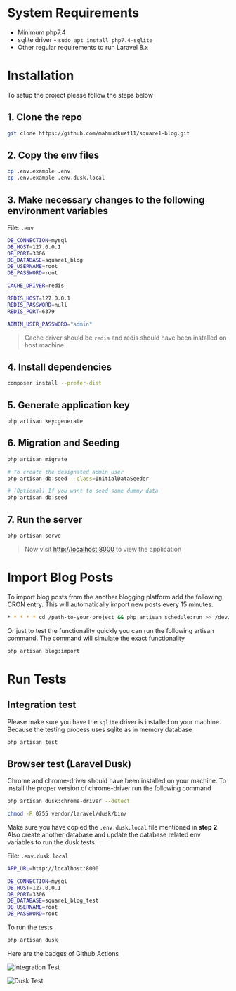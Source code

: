# System Requirements
* Minimum php7.4
* sqlite driver - `sudo apt install php7.4-sqlite`
* Other regular requirements to run Laravel 8.x
# Installation

To setup the project please follow the steps below

## 1. Clone the repo
```bash
git clone https://github.com/mahmudkuet11/square1-blog.git
```

## 2. Copy the env files
```bash
cp .env.example .env
cp .env.example .env.dusk.local
```

## 3. Make necessary changes to the following environment variables
File: `.env`
```bash
DB_CONNECTION=mysql
DB_HOST=127.0.0.1
DB_PORT=3306
DB_DATABASE=square1_blog
DB_USERNAME=root
DB_PASSWORD=root

CACHE_DRIVER=redis

REDIS_HOST=127.0.0.1
REDIS_PASSWORD=null
REDIS_PORT=6379

ADMIN_USER_PASSWORD="admin"
```

> Cache driver should be `redis` and redis should have been installed on host machine

## 4. Install dependencies
```bash
composer install --prefer-dist
```

## 5. Generate application key
```bash
php artisan key:generate
```

## 6. Migration and Seeding
```bash
php artisan migrate

# To create the designated admin user
php artisan db:seed --class=InitialDataSeeder

# (Optional) If you want to seed some dummy data
php artisan db:seed
```

## 7. Run the server
```bash
php artisan serve
```

>Now visit [http://localhost:8000](http://localhost:8000) to view the application

# Import Blog Posts
To import blog posts from the another blogging platform add the following CRON entry. This will automatically import new posts every 15 minutes.

```bash
* * * * * cd /path-to-your-project && php artisan schedule:run >> /dev/null 2>&1
```

Or just to test the functionality quickly you can run the following artisan command. The command will simulate the exact functionality
```bash
php artisan blog:import
```

# Run Tests

## Integration test
Please make sure you have the `sqlite` driver is installed on your machine. Because the testing process uses sqlite as in memory database
```bash
php artisan test
```

## Browser test (Laravel Dusk)

Chrome and chrome-driver should have been installed on your machine. To install the proper version of chrome-driver run the following command
```bash
php artisan dusk:chrome-driver --detect

chmod -R 0755 vendor/laravel/dusk/bin/
```

Make sure you have copied the `.env.dusk.local` file mentioned in **step 2**. Also create another database and update the database related env variables  to run the dusk tests.

File: `.env.dusk.local`
```bash
APP_URL=http://localhost:8000

DB_CONNECTION=mysql
DB_HOST=127.0.0.1
DB_PORT=3306
DB_DATABASE=square1_blog_test
DB_USERNAME=root
DB_PASSWORD=root
```

To run the tests
```bash
php artisan dusk
```

Here are the badges of Github Actions

![Integration Test](https://github.com/mahmudkuet11/square1-blog/actions/workflows/phpunit_ci.yml/badge.svg)

![Dusk Test](https://github.com/mahmudkuet11/square1-blog/actions/workflows/dusk_ci.yml/badge.svg)
